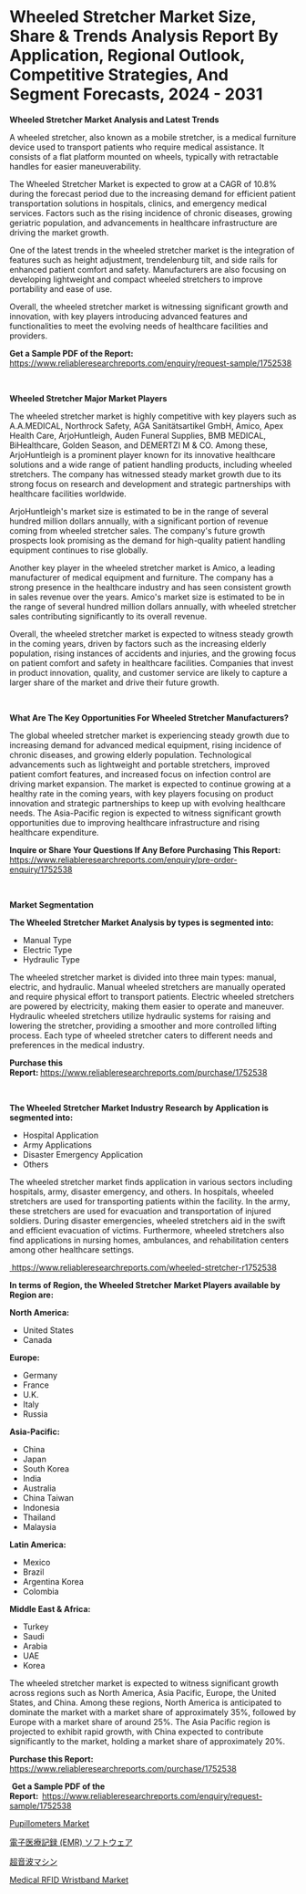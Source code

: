 <p><h1>Wheeled Stretcher Market Size, Share & Trends Analysis Report By Application, Regional Outlook, Competitive Strategies, And Segment Forecasts, 2024 - 2031</h1></p><p><strong>Wheeled Stretcher Market Analysis and Latest Trends</strong></p>
<p><p>A wheeled stretcher, also known as a mobile stretcher, is a medical furniture device used to transport patients who require medical assistance. It consists of a flat platform mounted on wheels, typically with retractable handles for easier maneuverability.</p><p>The Wheeled Stretcher Market is expected to grow at a CAGR of 10.8% during the forecast period due to the increasing demand for efficient patient transportation solutions in hospitals, clinics, and emergency medical services. Factors such as the rising incidence of chronic diseases, growing geriatric population, and advancements in healthcare infrastructure are driving the market growth.</p><p>One of the latest trends in the wheeled stretcher market is the integration of features such as height adjustment, trendelenburg tilt, and side rails for enhanced patient comfort and safety. Manufacturers are also focusing on developing lightweight and compact wheeled stretchers to improve portability and ease of use.</p><p>Overall, the wheeled stretcher market is witnessing significant growth and innovation, with key players introducing advanced features and functionalities to meet the evolving needs of healthcare facilities and providers.</p></p>
<p><strong>Get a Sample PDF of the Report:&nbsp;</strong> <a href="https://www.reliableresearchreports.com/enquiry/request-sample/1752538">https://www.reliableresearchreports.com/enquiry/request-sample/1752538</a></p>
<p>&nbsp;</p>
<p><strong>Wheeled Stretcher Major Market Players</strong></p>
<p><p>The wheeled stretcher market is highly competitive with key players such as A.A.MEDICAL, Northrock Safety, AGA Sanitätsartikel GmbH, Amico, Apex Health Care, ArjoHuntleigh, Auden Funeral Supplies, BMB MEDICAL, BiHealthcare, Golden Season, and DEMERTZI M & CO. Among these, ArjoHuntleigh is a prominent player known for its innovative healthcare solutions and a wide range of patient handling products, including wheeled stretchers. The company has witnessed steady market growth due to its strong focus on research and development and strategic partnerships with healthcare facilities worldwide.</p><p>ArjoHuntleigh's market size is estimated to be in the range of several hundred million dollars annually, with a significant portion of revenue coming from wheeled stretcher sales. The company's future growth prospects look promising as the demand for high-quality patient handling equipment continues to rise globally.</p><p>Another key player in the wheeled stretcher market is Amico, a leading manufacturer of medical equipment and furniture. The company has a strong presence in the healthcare industry and has seen consistent growth in sales revenue over the years. Amico's market size is estimated to be in the range of several hundred million dollars annually, with wheeled stretcher sales contributing significantly to its overall revenue.</p><p>Overall, the wheeled stretcher market is expected to witness steady growth in the coming years, driven by factors such as the increasing elderly population, rising instances of accidents and injuries, and the growing focus on patient comfort and safety in healthcare facilities. Companies that invest in product innovation, quality, and customer service are likely to capture a larger share of the market and drive their future growth.</p></p>
<p>&nbsp;</p>
<p><strong>What Are The Key Opportunities For Wheeled Stretcher Manufacturers?</strong></p>
<p><p>The global wheeled stretcher market is experiencing steady growth due to increasing demand for advanced medical equipment, rising incidence of chronic diseases, and growing elderly population. Technological advancements such as lightweight and portable stretchers, improved patient comfort features, and increased focus on infection control are driving market expansion. The market is expected to continue growing at a healthy rate in the coming years, with key players focusing on product innovation and strategic partnerships to keep up with evolving healthcare needs. The Asia-Pacific region is expected to witness significant growth opportunities due to improving healthcare infrastructure and rising healthcare expenditure.</p></p>
<p><strong>Inquire or Share Your Questions If Any Before Purchasing This Report:</strong> <a href="https://www.reliableresearchreports.com/enquiry/pre-order-enquiry/1752538">https://www.reliableresearchreports.com/enquiry/pre-order-enquiry/1752538</a></p>
<p>&nbsp;</p>
<p><strong>Market Segmentation</strong></p>
<p><strong>The Wheeled Stretcher Market Analysis by types is segmented into:</strong></p>
<p><ul><li>Manual Type</li><li>Electric Type</li><li>Hydraulic Type</li></ul></p>
<p><p>The wheeled stretcher market is divided into three main types: manual, electric, and hydraulic. Manual wheeled stretchers are manually operated and require physical effort to transport patients. Electric wheeled stretchers are powered by electricity, making them easier to operate and maneuver. Hydraulic wheeled stretchers utilize hydraulic systems for raising and lowering the stretcher, providing a smoother and more controlled lifting process. Each type of wheeled stretcher caters to different needs and preferences in the medical industry.</p></p>
<p><strong>Purchase this Report:&nbsp;</strong><a href="https://www.reliableresearchreports.com/purchase/1752538">https://www.reliableresearchreports.com/purchase/1752538</a></p>
<p>&nbsp;</p>
<p><strong>The Wheeled Stretcher Market Industry Research by Application is segmented into:</strong></p>
<p><ul><li>Hospital Application</li><li>Army Applications</li><li>Disaster Emergency Application</li><li>Others</li></ul></p>
<p><p>The wheeled stretcher market finds application in various sectors including hospitals, army, disaster emergency, and others. In hospitals, wheeled stretchers are used for transporting patients within the facility. In the army, these stretchers are used for evacuation and transportation of injured soldiers. During disaster emergencies, wheeled stretchers aid in the swift and efficient evacuation of victims. Furthermore, wheeled stretchers also find applications in nursing homes, ambulances, and rehabilitation centers among other healthcare settings.</p></p>
<p><a href="https://www.reliableresearchreports.com/wheeled-stretcher-r1752538">&nbsp;https://www.reliableresearchreports.com/wheeled-stretcher-r1752538</a></p>
<p><strong>In terms of Region, the Wheeled Stretcher Market Players available by Region are:</strong></p>
<p>
    <p> <strong> North America: </strong>
        <ul>
            <li>United States</li>
            <li>Canada</li>
        </ul>
        </p> 
    <p> <strong> Europe: </strong>
        <ul>
            <li>Germany</li>
            <li>France</li>
            <li>U.K.</li>
            <li>Italy</li>
            <li>Russia</li>
        </ul>
        </p> 
    <p> <strong> Asia-Pacific: </strong>
        <ul>
            <li>China</li>
            <li>Japan</li>
            <li>South Korea</li>
            <li>India</li>
            <li>Australia</li>
            <li>China Taiwan</li>
            <li>Indonesia</li>
            <li>Thailand</li>
            <li>Malaysia</li>
        </ul>
        </p> 
    <p> <strong> Latin America: </strong>
        <ul>
            <li>Mexico</li>
            <li>Brazil</li>
            <li>Argentina Korea</li>
            <li>Colombia</li>
        </ul>
        </p> 
    <p> <strong> Middle East & Africa: </strong>
        <ul>
            <li>Turkey</li>
            <li>Saudi</li>
            <li>Arabia</li>
            <li>UAE</li>
            <li>Korea</li>
        </ul>
    </p>
    </p>
<p><p>The wheeled stretcher market is expected to witness significant growth across regions such as North America, Asia Pacific, Europe, the United States, and China. Among these regions, North America is anticipated to dominate the market with a market share of approximately 35%, followed by Europe with a market share of around 25%. The Asia Pacific region is projected to exhibit rapid growth, with China expected to contribute significantly to the market, holding a market share of approximately 20%.</p></p>
<p><strong>Purchase this Report: </strong><a href="https://www.reliableresearchreports.com/purchase/1752538">https://www.reliableresearchreports.com/purchase/1752538</a></p>
<p>&nbsp;<strong>Get a Sample PDF of the Report:&nbsp;&nbsp;</strong><a href="https://www.reliableresearchreports.com/enquiry/request-sample/1752538">https://www.reliableresearchreports.com/enquiry/request-sample/1752538</a></p>
<p><strong></strong></p>
<p><p><a href="https://github.com/gdfhhhj/Market-Research-Report-List-5/blob/main/pupillometers-market.md">Pupillometers Market</a></p><p><a href="https://github.com/klon646/Market-Research-Report-List-2/blob/main/1521589173639.md">電子医療記録 (EMR) ソフトウェア</a></p><p><a href="https://github.com/EstaSprer20231/Market-Research-Report-List-2/blob/main/8018334173638.md">超音波マシン</a></p><p><a href="https://github.com/julyju69/Market-Research-Report-List-4/blob/main/medical-rfid-wristband-market.md">Medical RFID Wristband Market</a></p></p>